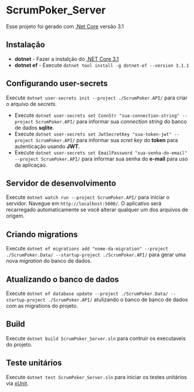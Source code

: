 # ScrumPoker_Server

Esse projeto foi gerado com  [.Net Core](https://dotnet.microsoft.com/download/dotnet-core/3.1) versão 3.1

## Instalação
- **dotnet** - Fazer a instalção do [.NET Core 3.1](https://dotnet.microsoft.com/download/dotnet-core/3.1)
- **dotnet ef** - Execute `dotnet tool install -g dotnet-ef --version 3.1.1`

## Configurando user-secrets
Execute `dotnet user-secrets init --project ./ScrumPoker.API/` para criar o arquivo de *secrets*.
- Execute `dotnet user-secrets set ConnStr "sua-connection-string" --project ScrumPoker.API/` para informar sua *connection string* do banco de dados **sqlite**.
- Execute `dotnet user-secrets set JwtSecretKey "sua-token-jwt" --project ScrumPoker.API/` para informar sua *scret key* do **token** para autenticação usando **JWT**.
- Execute `dotnet user-secrets set EmailPassword "sua-senha-do-email" --project ScrumPoker.API/` para informar sua senha do **e-mail** para uso da aplicaçao.


## Servidor de desenvolvimento
Execute `dotnet watch run --project ScrumPoker.API/` para iniciar o servidor. Navegue em `http://localhost:5000/`. O aplicativo será recarregado automaticamente se você alterar qualquer um dos arquivos de origem.

## Criando migrations
Execute `dotnet ef migrations add "nome-da-migration" --project ./ScrumPoker.Data/ --startup-project ./ScrumPoker.API/` para gerar uma nova *migration* do banco de dados.

## Atualizando o banco de dados
Execute `dotnet ef database update --project ./ScrumPoker.Data/ --startup-project ./ScrumPoker.API/` atulizando o banco de banco de dados com as migrations do projeto.

## Build
Execute `dotnet build ScrumPoker_Server.sln` para contruir os executaveis do projeto.

## Teste unitários
Execute `dotnet test ScrumPoker_Server.sln` para iniciar os testes unitários via [xUnit](https://xunit.net/).
